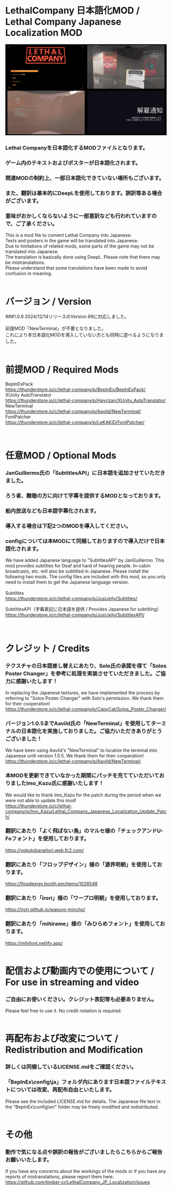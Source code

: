 # LethalCompany 日本語化MOD / Lethal Company Japanese Localization MOD
![image](https://github.com/timber-cr/LethalCompany_JP_Localization/blob/de65b5dc8a1e7c53551dbe74e46ef9ec0aebe9ad/assets/image.png?raw=true)
### Lethal Companyを日本語化するMODファイルとなります。
### ゲーム内のテキストおよびポスターが日本語化されます。
### 関連MODの制約上、一部日本語化できていない場所もございます。
### また、翻訳は基本的にDeepLを使用しております。誤訳等ある場合がございます。
### 意味がおかしくならないように一部意訳なども行われていますので、ご了承ください。
This is a mod file to convert Lethal Company into Japanese.<br>
Texts and posters in the game will be translated into Japanese.<br>
Due to limitations of related mods, some parts of the game may not be translated into Japanese.<br>
The translation is basically done using DeepL. Please note that there may be mistranslations.<br>
Please understand that some translations have been made to avoid confusion in meaning.
<br>
<br>
# バージョン / Version
###1.0.8
2024/12/14リリースのVersion 69に対応しました。<br>
<br>
前提MOD「NewTerminal」が不要となりました。<br>
これにより本日本語化MODを導入していない方とも同時に遊べるようになりました。
<br>
<br>
# 前提MOD / Required Mods
 BeplnExPack<br>
  https://thunderstore.io/c/lethal-company/p/BepInEx/BepInExPack/<br>
 XUnity AutoTranslator<br>
  https://thunderstore.io/c/lethal-company/p/Hayrizan/XUnity_AutoTranslator/<br>
 NewTerminal<br>
  https://thunderstore.io/c/lethal-company/p/Aavild/NewTerminal/<br>
 FontPatcher<br>
  https://thunderstore.io/c/lethal-company/p/LeKAKiD/FontPatcher/<br>
<br>
<br>
# 任意MOD / Optional Mods
### JanGuillermo氏の「SubtitlesAPI」に日本語を追加させていただきました。
### ろう者、難聴の方に向けて字幕を提供するMODとなっております。
### 船内放送なども日本語字幕化されます。
### 導入する場合は下記2つのMODを導入してください。
### configについては本MODにて同梱しておりますので導入だけで日本語化されます。
We have added Japanese language to "SubtitlesAPI" by JanGuillermo.
This mod provides subtitles for Deaf and hard of hearing people.
In-cabin broadcasts, etc. will also be subtitled in Japanese.
Please install the following two mods.
The config files are included with this mod, so you only need to install them to get the Japanese language version.
<br>
<br>
 Subtitles<br>
  https://thunderstore.io/c/lethal-company/p/JustJelly/Subtitles/<br>

 SubtitlesAPI（字幕表記に日本語を提供 / Provides Japanese for subtitling）<br>
  https://thunderstore.io/c/lethal-company/p/JustJelly/SubtitlesAPI/<br>
<br>
<br>
# クレジット / Credits
### テクスチャの日本語差し替えにあたり、Solo氏の承諾を得て「Solos Poster Changer」を参考に処理を実装させていただきました。ご協力に感謝いたします！
In replacing the Japanese textures, we have implemented the process by referring to "Solos Poster Changer" with Solo's permission. We thank them for their cooperation!<br>
https://thunderstore.io/c/lethal-company/p/CapyCat/Solos_Poster_Changer/
### バージョン1.0.5までAavild氏の「NewTerminal」を使用してターミナルの日本語化を実施しておりました。ご協力いただきありがとうございました！
We have been using Aavild's "NewTerminal" to localize the terminal into Japanese until version 1.0.5. We thank them for their cooperation!<br>
https://thunderstore.io/c/lethal-company/p/Aavild/NewTerminal/
### 本MODを更新できていなかった期間にパッチを充てていただいておりましたImo_Kazu氏に感謝いたします！
We would like to thank Imo_Kazu for the patch during the period when we were not able to update this mod!<br>
https://thunderstore.io/c/lethal-company/p/Imo_Kazu/Lethal_Company_Japanese_Localization_Update_Patch/
### 翻訳にあたり「よく飛ばない鳥」のマルセ様の「チェックアンドU-Foフォント」を使用しております。
https://yokutobanaitori.web.fc2.com/
### 翻訳にあたり「フロップデザイン」様の「源界明朝」を使用しております。
https://flopdesign.booth.pm/items/1028548
### 翻訳にあたり「irori」様の「ワープロ明朝」を使用しております。
https://irori.github.io/wapuro-mincho/
### 翻訳にあたり「mihirame」様の「みひらめフォント」を使用しております。
https://mihifont.netlify.app/
<br>
<br>
# 配信および動画内での使用について / For use in streaming and video
### ご自由にお使いください。クレジット表記等も必要ありません。
Please feel free to use it. No credit notation is required.
<br>
<br>
# 再配布および改変について / Redistribution and Modification
### 詳しくは同梱しているLICENSE.mdをご確認ください。
### 「BepInEx\config\ja」フォルダ内にあります日本語ファイルテキストについては改変、再配布自由といたします。
Please see the included LICENSE.md for details.
The Japanese file text in the "BepInEx\config\en" folder may be freely modified and redistributed.
<br>
<br>
# その他
### 動作で気になる点や誤訳の報告がございましたらこちらからご報告お願いいたします。
If you have any concerns about the workings of the mods or if you have any reports of mistranslations, please report them here.<br>
https://github.com/timber-cr/LethalCompany_JP_Localization/issues
